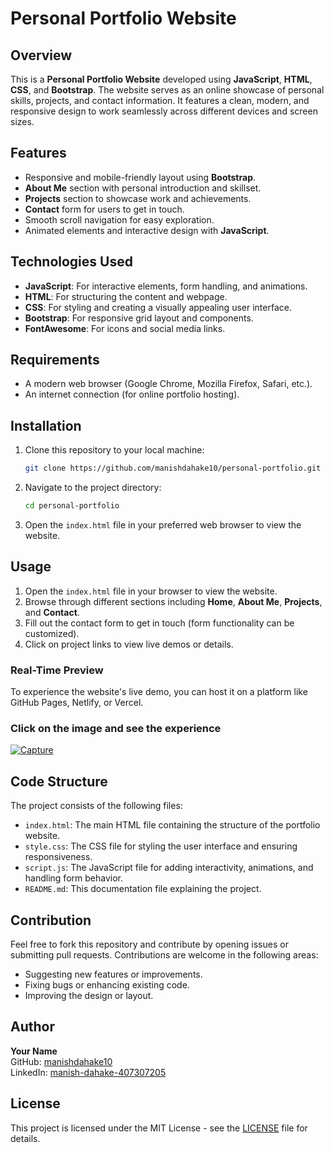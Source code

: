 # Personal Portfolio Website

## Overview
This is a **Personal Portfolio Website** developed using **JavaScript**, **HTML**, **CSS**, and **Bootstrap**. The website serves as an online showcase of personal skills, projects, and contact information. It features a clean, modern, and responsive design to work seamlessly across different devices and screen sizes.

## Features
- Responsive and mobile-friendly layout using **Bootstrap**.
- **About Me** section with personal introduction and skillset.
- **Projects** section to showcase work and achievements.
- **Contact** form for users to get in touch.
- Smooth scroll navigation for easy exploration.
- Animated elements and interactive design with **JavaScript**.

## Technologies Used
- **JavaScript**: For interactive elements, form handling, and animations.
- **HTML**: For structuring the content and webpage.
- **CSS**: For styling and creating a visually appealing user interface.
- **Bootstrap**: For responsive grid layout and components.
- **FontAwesome**: For icons and social media links.

## Requirements
- A modern web browser (Google Chrome, Mozilla Firefox, Safari, etc.).
- An internet connection (for online portfolio hosting).

## Installation
1. Clone this repository to your local machine:
    ```bash
    git clone https://github.com/manishdahake10/personal-portfolio.git
    ```

2. Navigate to the project directory:
    ```bash
    cd personal-portfolio
    ```

3. Open the `index.html` file in your preferred web browser to view the website.

## Usage
1. Open the `index.html` file in your browser to view the website.
2. Browse through different sections including **Home**, **About Me**, **Projects**, and **Contact**.
3. Fill out the contact form to get in touch (form functionality can be customized).
4. Click on project links to view live demos or details.

### Real-Time Preview
To experience the website's live demo, you can host it on a platform like GitHub Pages, Netlify, or Vercel.

### Click on the image and see the experience
<a href="https://manishdahake.netlify.app">![Capture](https://github.com/user-attachments/assets/7500ef7d-ae20-4890-9a97-f197551ed484)</a>

## Code Structure
The project consists of the following files:
- `index.html`: The main HTML file containing the structure of the portfolio website.
- `style.css`: The CSS file for styling the user interface and ensuring responsiveness.
- `script.js`: The JavaScript file for adding interactivity, animations, and handling form behavior.
- `README.md`: This documentation file explaining the project.

## Contribution
Feel free to fork this repository and contribute by opening issues or submitting pull requests. Contributions are welcome in the following areas:
- Suggesting new features or improvements.
- Fixing bugs or enhancing existing code.
- Improving the design or layout.

## Author
**Your Name**  
GitHub: [manishdahake10](https://github.com/manishdahake10)  
LinkedIn: [manish-dahake-407307205]([https://linkedin.com/in/your-profile](https://www.linkedin.com/in/manish-dahake-407307205/))

## License
This project is licensed under the MIT License - see the [LICENSE](LICENSE) file for details.
